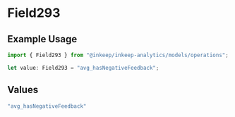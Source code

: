 # Field293

## Example Usage

```typescript
import { Field293 } from "@inkeep/inkeep-analytics/models/operations";

let value: Field293 = "avg_hasNegativeFeedback";
```

## Values

```typescript
"avg_hasNegativeFeedback"
```